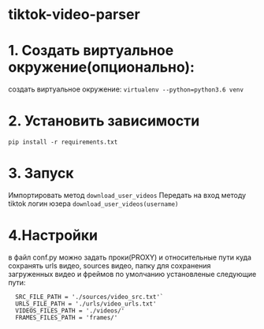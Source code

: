 # tiktok-video-parser

# 1. Создать виртуальное окружение(опционально):
  создать виртуальное окружение:
`virtualenv --python=python3.6 venv`  
# 2. Установить зависимости
`pip install -r requirements.txt`


# 3. Запуск
  Импортировать метод `download_user_videos`
  Передать на вход методу tiktok логин юзера `download_user_videos(username)`
# 4.Настройки
  в файл conf.py можно задать проки(PROXY) и относительные пути куда сохранять urls видео, sources видео,
  папку для сохранения загруженных видео и фреймов
  по умолчанию установленые следующие пути:
```
  SRC_FILE_PATH = './sources/video_src.txt'`
  URLS_FILE_PATH = './urls/video_urls.txt'
  VIDEOS_FILES_PATH = './videos/'
  FRAMES_FILES_PATH = 'frames/'
```  
